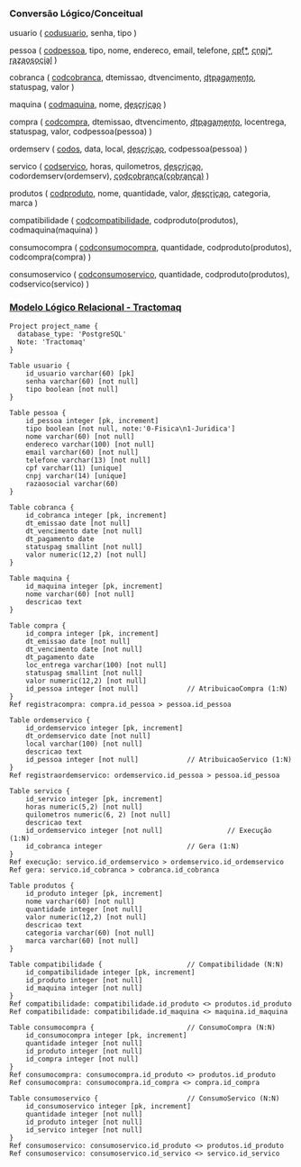 ### Conversão Lógico/Conceitual

usuario (
    <u>codusuario</u>,
    senha,
    tipo
)

pessoa (
    <u>codpessoa</u>, 
    tipo, 
    nome, 
    endereco, 
    email, 
    telefone,
    <u style="text-decoration: underline dashed;">cpf*</u>,
    <u style="text-decoration: underline dashed;">cnpj*</u>,
    <u style="text-decoration: underline dashed;">razaosocial</u>
)

cobranca (
    <u>codcobranca</u>,
    dtemissao,
    dtvencimento,
    <u style="text-decoration: underline dashed;">dtpagamento</u>,
    statuspag,
    valor
)

maquina (
    <u>codmaquina</u>,
    nome,
    <u style="text-decoration: underline dashed;">descricao</u>
)

compra (
    <u>codcompra</u>,
    dtemissao,
    dtvencimento,
    <u style="text-decoration: underline dashed;">dtpagamento</u>,
    locentrega,
    statuspag,
    valor,
    codpessoa(pessoa)                                                       <!-- AtribuicaoCompra (1:N) -->
)

ordemserv (
    <u>codos</u>,
    data,
    local,
    <u style="text-decoration: underline dashed;">descricao</u>,
    codpessoa(pessoa)                                                       <!-- AtribuicaoServico (1:N) -->
)

servico (
    <u>codservico</u>,
    horas,
    quilometros,
    <u style="text-decoration: underline dashed;">descricao</u>,
    codordemserv(ordemserv),                                                <!-- Execução (1:N) -->
    <u style="text-decoration: underline dashed;">codcobranca(cobranca)</u> <!-- Gera (1:N) -->
)

produtos (
    <u>codproduto</u>,
    nome,
    quantidade,
    valor,
    <u style="text-decoration: underline dashed;">descricao</u>,
    categoria,
    marca
)

compatibilidade (                                                           <!-- Compatibilidade (N:N) -->
    <u>codcompatibilidade</u>,
    codproduto(produtos),
    codmaquina(maquina)
)

consumocompra (                                                             <!-- ConsumoCompra (N:N) -->
    <u>codconsumocompra</u>,
    quantidade,
    codproduto(produtos),
    codcompra(compra)
)

consumoservico (                                                            <!-- ConsumoServico (N:N) -->
    <u>codconsumoservico</u>,
    quantidade,
    codproduto(produtos),
    codservico(servico)
)

### [Modelo Lógico Relacional - Tractomaq](https://dbdiagram.io/d/Tractomaq-6862e705f413ba350896d9cf)

```
Project project_name {
  database_type: 'PostgreSQL'
  Note: 'Tractomaq'
}

Table usuario {
    id_usuario varchar(60) [pk]
    senha varchar(60) [not null]
    tipo boolean [not null]
}

Table pessoa {
    id_pessoa integer [pk, increment]
    tipo boolean [not null, note:'0-Fisica\n1-Juridica']
    nome varchar(60) [not null]
    endereco varchar(100) [not null]
    email varchar(60) [not null]
    telefone varchar(13) [not null]
    cpf varchar(11) [unique]
    cnpj varchar(14) [unique]
    razaosocial varchar(60)
}

Table cobranca {
    id_cobranca integer [pk, increment]
    dt_emissao date [not null]
    dt_vencimento date [not null]
    dt_pagamento date
    statuspag smallint [not null]
    valor numeric(12,2) [not null]
}

Table maquina {
    id_maquina integer [pk, increment]
    nome varchar(60) [not null]
    descricao text
}

Table compra {
    id_compra integer [pk, increment]
    dt_emissao date [not null]
    dt_vencimento date [not null]
    dt_pagamento date
    loc_entrega varchar(100) [not null]
    statuspag smallint [not null]
    valor numeric(12,2) [not null]
    id_pessoa integer [not null]            // AtribuicaoCompra (1:N)
}
Ref registracompra: compra.id_pessoa > pessoa.id_pessoa

Table ordemservico {
    id_ordemservico integer [pk, increment]
    dt_ordemservico date [not null]
    local varchar(100) [not null]
    descricao text
    id_pessoa integer [not null]            // AtribuicaoServico (1:N)
}
Ref registraordemservico: ordemservico.id_pessoa > pessoa.id_pessoa

Table servico {
    id_servico integer [pk, increment]
    horas numeric(5,2) [not null]
    quilometros numeric(6, 2) [not null]
    descricao text
    id_ordemservico integer [not null]                // Execução (1:N)
    id_cobranca integer                     // Gera (1:N)
}
Ref execução: servico.id_ordemservico > ordemservico.id_ordemservico
Ref gera: servico.id_cobranca > cobranca.id_cobranca

Table produtos {
    id_produto integer [pk, increment]
    nome varchar(60) [not null]
    quantidade integer [not null]
    valor numeric(12,2) [not null]
    descricao text
    categoria varchar(60) [not null]
    marca varchar(60) [not null]
}

Table compatibilidade {                     // Compatibilidade (N:N)
    id_compatibilidade integer [pk, increment]
    id_produto integer [not null]
    id_maquina integer [not null]
}
Ref compatibilidade: compatibilidade.id_produto <> produtos.id_produto
Ref compatibilidade: compatibilidade.id_maquina <> maquina.id_maquina

Table consumocompra {                       // ConsumoCompra (N:N)
    id_consumocompra integer [pk, increment]
    quantidade integer [not null]
    id_produto integer [not null]
    id_compra integer [not null]
}
Ref consumocompra: consumocompra.id_produto <> produtos.id_produto
Ref consumocompra: consumocompra.id_compra <> compra.id_compra

Table consumoservico {                      // ConsumoServico (N:N)
    id_consumoservico integer [pk, increment]
    quantidade integer [not null]
    id_produto integer [not null]
    id_servico integer [not null]
}
Ref consumoservico: consumoservico.id_produto <> produtos.id_produto
Ref consumoservico: consumoservico.id_servico <> servico.id_servico
```
